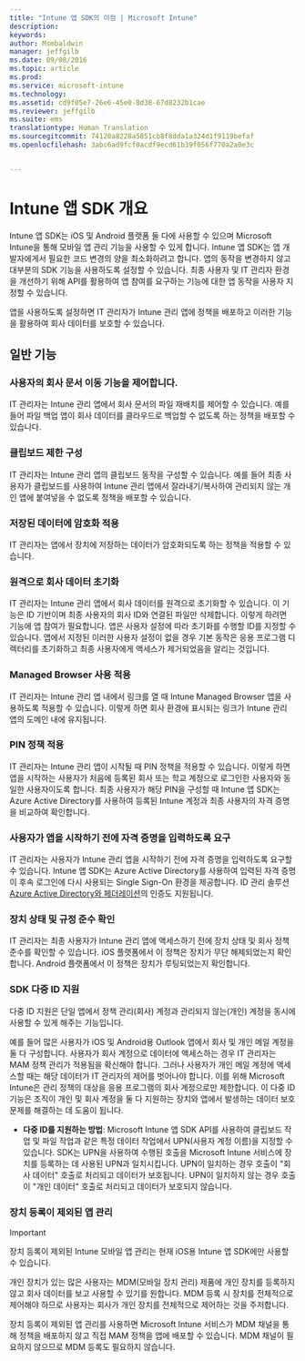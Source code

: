 ```yaml
---
title: "Intune 앱 SDK의 이점 | Microsoft Intune"
description: 
keywords: 
author: Msmbaldwin
manager: jeffgilb
ms.date: 09/08/2016
ms.topic: article
ms.prod: 
ms.service: microsoft-intune
ms.technology: 
ms.assetid: cd9f05e7-26e6-45e0-8d38-67d8232b1cae
ms.reviewer: jeffgilb
ms.suite: ems
translationtype: Human Translation
ms.sourcegitcommit: 74120a8228a5851cb8f8dda1a324d1f9119befaf
ms.openlocfilehash: 3abc6ad9fcf0acdf9ecd61b39f056f770a2a0e3c


---
```


# Intune 앱 SDK 개요
Intune 앱 SDK는 iOS 및 Android 플랫폼 둘 다에 사용할 수 있으며 Microsoft Intune을 통해 모바일 앱 관리 기능을 사용할 수 있게 합니다. Intune 앱 SDK는 앱 개발자에게서 필요한 코드 변경의 양을 최소화하려고 합니다. 앱의 동작을 변경하지 않고 대부분의 SDK 기능을 사용하도록 설정할 수 있습니다. 최종 사용자 및 IT 관리자 환경을 개선하기 위해 API를 활용하여 앱 참여를 요구하는 기능에 대한 앱 동작을 사용자 지정할 수 있습니다. 

앱을 사용하도록 설정하면 IT 관리자가 Intune 관리 앱에 정책을 배포하고 이러한 기능을 활용하여 회사 데이터를 보호할 수 있습니다.

## 일반 기능

### 사용자의 회사 문서 이동 기능을 제어합니다.
IT 관리자는 Intune 관리 앱에서 회사 문서의 파일 재배치를 제어할 수 있습니다. 예를 들어 파일 백업 앱이 회사 데이터를 클라우드로 백업할 수 없도록 하는 정책을 배포할 수 있습니다.

### 클립보드 제한 구성
IT 관리자는 Intune 관리 앱의 클립보드 동작을 구성할 수 있습니다. 예를 들어 최종 사용자가 클립보드를 사용하여 Intune 관리 앱에서 잘라내기/복사하여 관리되지 않는 개인 앱에 붙여넣을 수 없도록 정책을 배포할 수 있습니다.

### 저장된 데이터에 암호화 적용
IT 관리자는 앱에서 장치에 저장하는 데이터가 암호화되도록 하는 정책을 적용할 수 있습니다.

### 원격으로 회사 데이터 초기화
IT 관리자는 Intune 관리 앱에서 회사 데이터를 원격으로 초기화할 수 있습니다. 이 기능은 ID 기반이며 최종 사용자의 회사 ID와 연결된 파일만 삭제합니다. 이렇게 하려면 기능에 앱 참여가 필요합니다. 앱은 사용자 설정에 따라 초기화를 수행할 ID를 지정할 수 있습니다. 앱에서 지정된 이러한 사용자 설정이 없을 경우 기본 동작은 응용 프로그램 디렉터리를 초기화하고 최종 사용자에게 액세스가 제거되었음을 알리는 것입니다.

### Managed Browser 사용 적용
IT 관리자는 Intune 관리 앱 내에서 링크를 열 때 Intune Managed Browser 앱을 사용하도록 적용할 수 있습니다. 이렇게 하면 회사 환경에 표시되는 링크가 Intune 관리 앱의 도메인 내에 유지됩니다.

### PIN 정책 적용
IT 관리자는 Intune 관리 앱이 시작될 때 PIN 정책을 적용할 수 있습니다. 이렇게 하면 앱을 시작하는 사용자가 처음에 등록된 회사 또는 학교 계정으로 로그인한 사용자와 동일한 사용자이도록 합니다. 최종 사용자가 해당 PIN을 구성할 때 Intune 앱 SDK는 Azure Active Directory를 사용하여 등록된 Intune 계정과 최종 사용자의 자격 증명을 비교하여 확인합니다.

### 사용자가 앱을 시작하기 전에 자격 증명을 입력하도록 요구
IT 관리자는 사용자가 Intune 관리 앱을 시작하기 전에 자격 증명을 입력하도록 요구할 수 있습니다. Intune 앱 SDK는 Azure Active Directory를 사용하여 입력된 자격 증명이 후속 로그인에 다시 사용되는 Single Sign-On 환경을 제공합니다. ID 관리 솔루션 [Azure Active Directory와 페더레이션](https://msdn.microsoft.com/library/azure/jj679342.aspx)의 인증도 지원됩니다.

### 장치 상태 및 규정 준수 확인
IT 관리자는 최종 사용자가 Intune 관리 앱에 액세스하기 전에 장치 상태 및 회사 정책 준수를 확인할 수 있습니다. iOS 플랫폼에서 이 정책은 장치가 무단 해제되었는지 확인합니다. Android 플랫폼에서 이 정책은 장치가 루팅되었는지 확인합니다.

### SDK 다중 ID 지원
다중 ID 지원은 단일 앱에서 정책 관리(회사) 계정과 관리되지 않는(개인) 계정을 동시에 사용할 수 있게 해주는 기능입니다.

예를 들어 많은 사용자가 iOS 및 Android용 Outlook 앱에서 회사 및 개인 메일 계정을 둘 다 구성합니다. 사용자가 회사 계정으로 데이터에 액세스하는 경우 IT 관리자는 MAM 정책 관리가 적용됨을 확신해야 합니다. 그러나 사용자가 개인 메일 계정에 액세스할 때는 해당 데이터가 IT 관리자의 제어를 벗어나야 합니다. 이를 위해 Microsoft Intune은 관리 정책의 대상을 응용 프로그램의 회사 계정으로만 제한합니다. 이 다중 ID 기능은 조직이 개인 및 회사 계정을 둘 다 지원하는 장치와 앱에서 발생하는 데이터 보호 문제를 해결하는 데 도움이 됩니다.

* **다중 ID를 지원하는 방법**: Microsoft Intune 앱 SDK API를 사용하여 클립보드 작업 및 파일 작업과 같은 특정 데이터 작업에서 UPN(사용자 계정 이름)을 지정할 수 있습니다. SDK는 UPN을 사용하여 수행된 호출을 Microsoft Intune 서비스에 장치를 등록하는 데 사용된 UPN과 일치시킵니다. UPN이 일치하는 경우 호출이 "회사 데이터" 호출로 처리되고 데이터가 보호됩니다. UPN이 일치하지 않는 경우 호출이 "개인 데이터" 호출로 처리되고 데이터가 보호되지 않습니다.

### 장치 등록이 제외된 앱 관리

>[!IMPORTANT]
>장치 등록이 제외된 Intune 모바일 앱 관리는 현재 iOS용 Intune 앱 SDK에만 사용할 수 있습니다. 


개인 장치가 있는 많은 사용자는 MDM(모바일 장치 관리) 제품에 개인 장치를 등록하지 않고 회사 데이터를 보고 사용할 수 있기를 원합니다. MDM 등록 시 장치를 전체적으로 제어해야 하므로 사용자는 회사가 개인 장치를 전체적으로 제어하는 것을 주저합니다.

장치 등록이 제외된 앱 관리를 사용하면 Microsoft Intune 서비스가 MDM 채널을 통해 정책을 배포하지 않고 직접 MAM 정책을 앱에 배포할 수 있습니다. MDM 채널이 필요하지 않으므로 MDM 등록도 필요하지 않습니다.



<!--HONumber=Sep16_HO4-->


